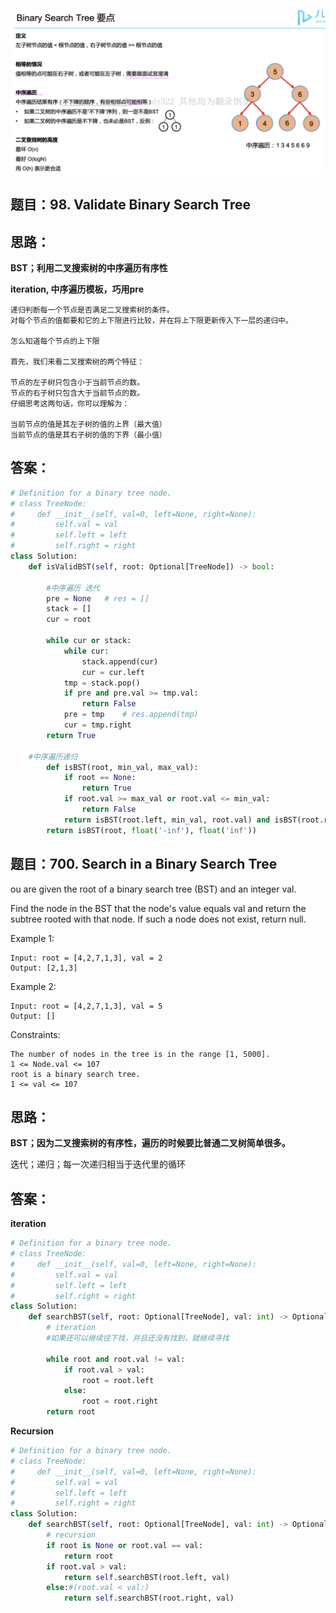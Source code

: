 ![a](https://github.com/SSRRBB/Leetcode/blob/main/Images/333.png)

## 题目：98. Validate Binary Search Tree

## 思路：

**BST；利用二叉搜索树的中序遍历有序性**

**iteration, 中序遍历模板，巧用pre**

```
递归判断每一个节点是否满足二叉搜索树的条件。
对每个节点的值都要和它的上下限进行比较，并在将上下限更新传入下一层的递归中。

怎么知道每个节点的上下限

首先，我们来看二叉搜索树的两个特征：

节点的左子树只包含小于当前节点的数。
节点的右子树只包含大于当前节点的数。
仔细思考这两句话，你可以理解为：

当前节点的值是其左子树的值的上界（最大值）
当前节点的值是其右子树的值的下界（最小值）
```

## 答案：
```python
# Definition for a binary tree node.
# class TreeNode:
#     def __init__(self, val=0, left=None, right=None):
#         self.val = val
#         self.left = left
#         self.right = right
class Solution:
    def isValidBST(self, root: Optional[TreeNode]) -> bool:
        
        #中序遍历 迭代
        pre = None   # res = []
        stack = []
        cur = root 
        
        while cur or stack:
            while cur:
                stack.append(cur)
                cur = cur.left
            tmp = stack.pop()
            if pre and pre.val >= tmp.val:
                return False
            pre = tmp    # res.append(tmp)
            cur = tmp.right
        return True
        
    #中序遍历递归
        def isBST(root, min_val, max_val):
            if root == None:
                return True
            if root.val >= max_val or root.val <= min_val:
                return False
            return isBST(root.left, min_val, root.val) and isBST(root.right, root.val, max_val)
        return isBST(root, float('-inf'), float('inf'))
```
## 题目：700. Search in a Binary Search Tree
ou are given the root of a binary search tree (BST) and an integer val.

Find the node in the BST that the node's value equals val and return the subtree rooted with that node. If such a node does not exist, return null.

Example 1:
```
Input: root = [4,2,7,1,3], val = 2
Output: [2,1,3]
```
Example 2:
```
Input: root = [4,2,7,1,3], val = 5
Output: []
```
Constraints:
```
The number of nodes in the tree is in the range [1, 5000].
1 <= Node.val <= 107
root is a binary search tree.
1 <= val <= 107
```
## 思路：

**BST；因为二叉搜索树的有序性，遍历的时候要比普通二叉树简单很多。**

迭代；递归；每一次递归相当于迭代里的循环

## 答案：
**iteration**
```python
# Definition for a binary tree node.
# class TreeNode:
#     def __init__(self, val=0, left=None, right=None):
#         self.val = val
#         self.left = left
#         self.right = right
class Solution:
    def searchBST(self, root: Optional[TreeNode], val: int) -> Optional[TreeNode]:
        # iteration
        #如果还可以继续往下找，并且还没有找到，就继续寻找
        
        while root and root.val != val:
            if root.val > val:
                root = root.left
            else:
                root = root.right
        return root
```
**Recursion**
```python
# Definition for a binary tree node.
# class TreeNode:
#     def __init__(self, val=0, left=None, right=None):
#         self.val = val
#         self.left = left
#         self.right = right
class Solution:
    def searchBST(self, root: Optional[TreeNode], val: int) -> Optional[TreeNode]:
        # recursion
        if root is None or root.val == val:
            return root
        if root.val > val:
            return self.searchBST(root.left, val)
        else:#(root.val < val:)
            return self.searchBST(root.right, val)
```

